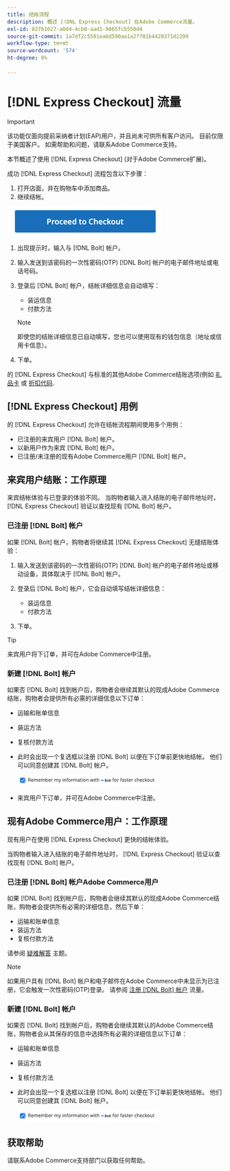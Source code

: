 ```yaml
---
title: 结帐流程
description: 概述 [!DNL Express Checkout] 在Adobe Commerce流量。
exl-id: 82761627-a0d4-4cb0-aad1-9865fcb550d4
source-git-commit: 1a7df2c5581ea6d590aa1a2f701b4428371d2299
workflow-type: tm+mt
source-wordcount: '574'
ht-degree: 0%

---
```


# [!DNL Express Checkout] 流量

>[!IMPORTANT]
>
> 该功能仅面向提前采纳者计划(EAP)用户，并且尚未可供所有客户访问。 目前仅限于美国客户。 如需帮助和问题，请联系Adobe Commerce支持。

本节概述了使用 [!DNL Express Checkout] (对于Adobe Commerce扩展)。

成功 [!DNL Express Checkout] 流程包含以下步骤：

1. 打开店面，并在购物车中添加商品。
1. 继续结帐。

![结帐](assets/proceed-checkout.png)

1. 出现提示时，输入与 [!DNL Bolt] 帐户。
1. 输入发送到该密码的一次性密码(OTP) [!DNL Bolt] 帐户的电子邮件地址或电话号码。
1. 登录后 [!DNL Bolt] 帐户，结帐详细信息会自动填写：

   - 装运信息
   - 付款方法

   >[!NOTE]
   >
   > 即使您的结账详细信息已自动填写，您也可以使用现有的钱包信息（地址或信用卡信息）。

1. 下单。

的 [!DNL Express Checkout] 与标准的其他Adobe Commerce结账选项(例如 [礼品卡](https://docs.magento.com/user-guide/catalog/product-gift-card.html) 或 [折扣代码](https://docs.magento.com/user-guide/marketing/price-rules-cart-coupon.html).

## [!DNL Express Checkout] 用例

的 [!DNL Express Checkout] 允许在结帐流程期间使用多个用例：

- 已注册的来宾用户 [!DNL Bolt] 帐户。
- 以新用户作为来宾 [!DNL Bolt] 帐户。
- 已注册/未注册的现有Adobe Commerce用户 [!DNL Bolt] 帐户。

## 来宾用户结账：工作原理

来宾结帐体验与已登录的体验不同。 当购物者输入进入结账的电子邮件地址时， [!DNL Express Checkout] 验证以查找现有 [!DNL Bolt] 帐户。

### 已注册 [!DNL Bolt] 帐户

如果 [!DNL Bolt] 帐户，购物者将继续其 [!DNL Express Checkout] 无缝结账体验：

1. 输入发送到该密码的一次性密码(OTP) [!DNL Bolt] 帐户的电子邮件地址或移动设备，具体取决于 [!DNL Bolt] 帐户。
1. 登录后 [!DNL Bolt] 帐户，它会自动填写结帐详细信息：

   - 装运信息
   - 付款方法

1. 下单。

>[!TIP]
>
> 来宾用户将下订单，并可在Adobe Commerce中注册。

### 新建 [!DNL Bolt] 帐户

如果否 [!DNL Bolt] 找到帐户后，购物者会继续其默认的现成Adobe Commerce结账，购物者会提供所有必需的详细信息以下订单：

- 运输和账单信息
- 装运方法
- 复核付款方法
- 此时会出现一个复选框以注册 [!DNL Bolt] 以便在下订单前更快地结帐。 他们可以同意创建其 [!DNL Bolt] 帐户。

   ![记住 [!DNL Bolt]](assets/checked-bolt.png)

- 来宾用户下订单，并可在Adobe Commerce中注册。

## 现有Adobe Commerce用户：工作原理

现有用户在使用 [!DNL Express Checkout] 更快的结帐体验。

当购物者输入进入结账的电子邮件地址时， [!DNL Express Checkout] 验证以查找现有 [!DNL Bolt] 帐户。

### 已注册 [!DNL Bolt] 帐户Adobe Commerce用户

如果 [!DNL Bolt] 找到帐户后，购物者会继续其默认的现成Adobe Commerce结账，购物者会提供所有必需的详细信息，然后下单：

- 运输和账单信息
- 装运方法
- 复核付款方法

请参阅 [疑难解答](../express-checkout/troubleshooting.md) 主题。

>[!NOTE]
>
> 如果用户具有 [!DNL Bolt] 帐户和电子邮件在Adobe Commerce中未显示为已注册，它会触发一次性密码(OTP)登录。 请参阅 [注册 [!DNL Bolt] 帐户](#registered-bolt-account) 流量。

### 新建 [!DNL Bolt] 帐户

如果否 [!DNL Bolt] 找到帐户后，购物者会继续其默认的Adobe Commerce结账，购物者会从其保存的信息中选择所有必需的详细信息以下订单：

- 运输和账单信息
- 装运方法
- 复核付款方法
- 此时会出现一个复选框以注册 [!DNL Bolt] 以便在下订单前更快地结帐。 他们可以同意创建其 [!DNL Bolt] 帐户。

   ![记住 [!DNL Bolt]](assets/checked-bolt.png)

## 获取帮助

请联系Adobe Commerce支持部门以获取任何帮助。
